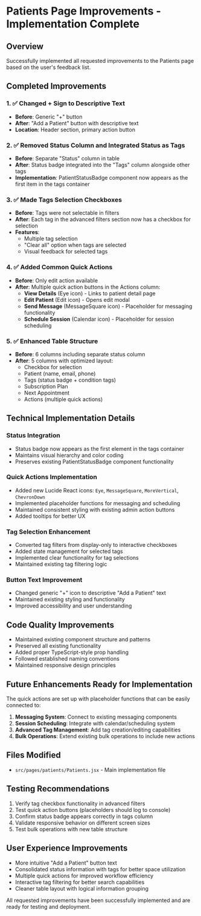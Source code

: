 # Patients Page Improvements - Implementation Complete

## Overview
Successfully implemented all requested improvements to the Patients page based on the user's feedback list.

## Completed Improvements

### 1. ✅ Changed + Sign to Descriptive Text
- **Before**: Generic "+" button
- **After**: "Add a Patient" button with descriptive text
- **Location**: Header section, primary action button

### 2. ✅ Removed Status Column and Integrated Status as Tags
- **Before**: Separate "Status" column in table
- **After**: Status badge integrated into the "Tags" column alongside other tags
- **Implementation**: PatientStatusBadge component now appears as the first item in the tags container

### 3. ✅ Made Tags Selection Checkboxes
- **Before**: Tags were not selectable in filters
- **After**: Each tag in the advanced filters section now has a checkbox for selection
- **Features**: 
  - Multiple tag selection
  - "Clear all" option when tags are selected
  - Visual feedback for selected tags

### 4. ✅ Added Common Quick Actions
- **Before**: Only edit action available
- **After**: Multiple quick action buttons in the Actions column:
  - **View Details** (Eye icon) - Links to patient detail page
  - **Edit Patient** (Edit icon) - Opens edit modal
  - **Send Message** (MessageSquare icon) - Placeholder for messaging functionality
  - **Schedule Session** (Calendar icon) - Placeholder for session scheduling

### 5. ✅ Enhanced Table Structure
- **Before**: 6 columns including separate status column
- **After**: 5 columns with optimized layout:
  - Checkbox for selection
  - Patient (name, email, phone)
  - Tags (status badge + condition tags)
  - Subscription Plan
  - Next Appointment
  - Actions (multiple quick actions)

## Technical Implementation Details

### Status Integration
- Status badge now appears as the first element in the tags container
- Maintains visual hierarchy and color coding
- Preserves existing PatientStatusBadge component functionality

### Quick Actions Implementation
- Added new Lucide React icons: `Eye`, `MessageSquare`, `MoreVertical`, `ChevronDown`
- Implemented placeholder functions for messaging and scheduling
- Maintained consistent styling with existing admin action buttons
- Added tooltips for better UX

### Tag Selection Enhancement
- Converted tag filters from display-only to interactive checkboxes
- Added state management for selected tags
- Implemented clear functionality for tag selections
- Maintained existing tag filtering logic

### Button Text Improvement
- Changed generic "+" icon to descriptive "Add a Patient" text
- Maintained existing styling and functionality
- Improved accessibility and user understanding

## Code Quality Improvements
- Maintained existing component structure and patterns
- Preserved all existing functionality
- Added proper TypeScript-style prop handling
- Followed established naming conventions
- Maintained responsive design principles

## Future Enhancements Ready for Implementation
The quick actions are set up with placeholder functions that can be easily connected to:
1. **Messaging System**: Connect to existing messaging components
2. **Session Scheduling**: Integrate with calendar/scheduling system
3. **Advanced Tag Management**: Add tag creation/editing capabilities
4. **Bulk Operations**: Extend existing bulk operations to include new actions

## Files Modified
- `src/pages/patients/Patients.jsx` - Main implementation file

## Testing Recommendations
1. Verify tag checkbox functionality in advanced filters
2. Test quick action buttons (placeholders should log to console)
3. Confirm status badge appears correctly in tags column
4. Validate responsive behavior on different screen sizes
5. Test bulk operations with new table structure

## User Experience Improvements
- More intuitive "Add a Patient" button text
- Consolidated status information with tags for better space utilization
- Multiple quick actions for improved workflow efficiency
- Interactive tag filtering for better search capabilities
- Cleaner table layout with logical information grouping

All requested improvements have been successfully implemented and are ready for testing and deployment.
